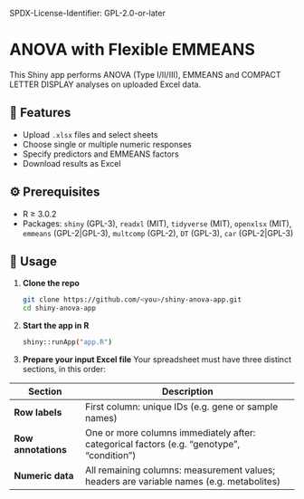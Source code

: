 SPDX-License-Identifier: GPL-2.0-or-later

# ANOVA with Flexible EMMEANS

This Shiny app performs ANOVA (Type I/II/III), EMMEANS and COMPACT LETTER DISPLAY analyses on uploaded Excel data.

## 🎯 Features
- Upload `.xlsx` files and select sheets  
- Choose single or multiple numeric responses  
- Specify predictors and EMMEANS factors  
- Download results as Excel

## ⚙️ Prerequisites
- R ≥ 3.0.2  
- Packages: `shiny` (GPL-3), `readxl` (MIT), `tidyverse` (MIT), `openxlsx` (MIT),  
  `emmeans` (GPL-2|GPL-3), `multcomp` (GPL-2), `DT` (GPL-3), `car` (GPL-2|GPL-3)

## 🚀 Usage
1. **Clone the repo**  
   ```bash
   git clone https://github.com/<you>/shiny-anova-app.git
   cd shiny-anova-app

2. **Start the app in R**
    ```bash
    shiny::runApp("app.R")

3. **Prepare your input Excel file**
Your spreadsheet must have three distinct sections, in this order:

| Section             | Description                                                                               |
| ------------------- | ----------------------------------------------------------------------------------------- |
| **Row labels**      | First column: unique IDs (e.g. gene or sample names)                                      |
| **Row annotations** | One or more columns immediately after: categorical factors (e.g. “genotype”, “condition”) |
| **Numeric data**    | All remaining columns: measurement values; headers are variable names (e.g. metabolites)  |

